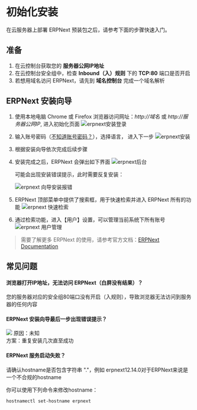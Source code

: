 # 初始化安装

在云服务器上部署 ERPNext 预装包之后，请参考下面的步骤快速入门。

## 准备

1. 在云控制台获取您的 **服务器公网IP地址** 
2. 在云控制台安全组中，检查 **Inbound（入）规则** 下的 **TCP:80** 端口是否开启
3. 若想用域名访问 ERPNext，请先到 **域名控制台** 完成一个域名解析

## ERPNext 安装向导

1. 使用本地电脑 Chrome 或 Firefox 浏览器访问网址：*http://域名* 或 *http://服务器公网IP*, 进入初始化页面
   ![erpnext安装登录](https://libs.websoft9.com/Websoft9/DocsPicture/zh/erpnext/erpnext-login-websoft9.png)

2. 输入账号密码（[不知道账号密码？](/zh/stack-accounts.md#erpnext)），选择语言， 进入下一步 
   ![erpnext安装](https://libs.websoft9.com/Websoft9/DocsPicture/zh/erpnext/erpnext-language-websoft9.png)

3. 根据安装向导依次完成后续步骤

4. 安装完成之后，ERPNext 会弹出如下界面
   ![erpnext后台](https://libs.websoft9.com/Websoft9/DocsPicture/zh/erpnext/erpnext-cpsetup-websoft9.png)

   可能会出现安装错误提示，此时需要反复安装：

   ![erpnext 向导安装报错](https://libs.websoft9.com/Websoft9/DocsPicture/zh/erpnext/erpnext-wizarderror-websoft9.png)

5. ERPNext 顶部菜单中提供了搜索框，用于快速检索并进入 ERPNext 所有的功能
   ![erpnext 快速检索](https://libs.websoft9.com/Websoft9/DocsPicture/zh/erpnext/erpnext-sbar-websoft9.png)

6. 通过检索功能，进入【用户】设置，可以管理当前系统下所有账号
   ![erpnext 用户管理](https://libs.websoft9.com/Websoft9/DocsPicture/zh/erpnext/erpnext-users-websoft9.png)


> 需要了解更多 ERPNext 的使用，请参考官方文档：[ERPNext Documentation](https://docs.erpnext.com)

## 常见问题

#### 浏览器打开IP地址，无法访问 ERPNext（白屏没有结果）？

您的服务器对应的安全组80端口没有开启（入规则），导致浏览器无法访问到服务器的任何内容

#### ERPNext 安装向导最后一步出现错误提示？
![](https://libs.websoft9.com/Websoft9/DocsPicture/zh/erpnext/erpnext-wizarderror-websoft9.png)
原因：未知  
方案：重复安装几次直至成功  

#### ERPNext 服务启动失败？

请确认hostname是否包含字符串 "."，例如 erpnext12.14.0对于ERPNext来说是一个不合规的hostname

你可以使用下列命令来修改hostname：

```
hostnamectl set-hostname erpnext
```